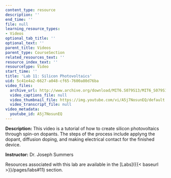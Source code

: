 ```yaml
---
content_type: resource
description: ''
end_time: ''
file: null
learning_resource_types:
- Videos
optional_tab_title: ''
optional_text: ''
parent_title: Videos
parent_type: CourseSection
related_resources_text: ''
resource_index_text: ''
resourcetype: Video
start_time: ''
title: 'Lab 11: Silicon Photovoltaics'
uid: 5c41e4a2-6627-a048-cf65-7600a80d76ba
video_files:
  archive_url: http://www.archive.org/download/MIT6.S079S13/MIT6_S079S13_lab11_300k.mp4
  video_captions_file: null
  video_thumbnail_file: https://img.youtube.com/vi/A5j7NosunEQ/default.jpg
  video_transcript_file: null
video_metadata:
  youtube_id: A5j7NosunEQ
---
```


**Description:** This video is a tutorial of how to create silicon photovoltaics through spin-on dopants. The steps of the process include applyng the dopant, diffusion doping, and making electrical contact for the finished device.

**Instructor:** Dr. Joseph Summers

Resources associated with this lab are available in the [Labs]({{< baseurl >}}/pages/labs#11) section.
